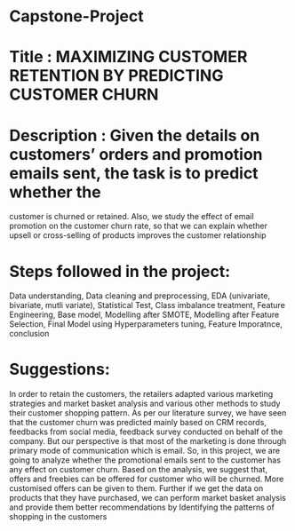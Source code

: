 # Capstone-Project
# Title : MAXIMIZING CUSTOMER RETENTION BY PREDICTING CUSTOMER CHURN 

# Description : Given the details on customers’ orders and promotion emails sent, the task is to predict whether the 
customer is churned or retained. Also, we study the effect of email promotion on the customer churn rate, so that we 
can explain whether upsell or cross-selling of products improves the customer relationship

# Steps followed in the project:
Data understanding,
Data cleaning and preprocessing,
EDA (univariate, bivariate, mutli variate),
Statistical Test,
Class imbalance treatment,
Feature Engineering,
Base model,
Modelling after SMOTE,
Modelling after Feature Selection,
Final Model using Hyperparameters tuning,
Feature Imporatnce,
conclusion

# Suggestions:
In order to retain the customers, the retailers adapted various marketing strategies and market basket analysis and
various other methods to study their customer shopping pattern. As per our literature survey, we have seen that the
customer churn was predicted mainly based on CRM records, feedbacks from social media, feedback survey conducted
on behalf of the company. But our perspective is that most of the marketing is done through primary mode of
communication which is email. So, in this project, we are going to analyze whether the promotional emails sent to the
customer has any effect on customer churn.
Based on the analysis, we suggest that, offers and freebies can be offered for customer who will be churned. More
customised offers can be given to them. Further if we get the data on products that they have purchased, we can
perform market basket analysis and provide them better recommendations by Identifying the patterns of shopping in
the customers
